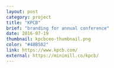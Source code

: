 ```yaml
---
layout: post
category: project
title: "KPCB"
brief: "branding for annual conference"
date: 2016-07-19
thumbnail: kpcbceo-thumbnail.png
color: "#48B582"
link: https://www.kpcb.com/
external: https://minimill.co/kpcb/
---
```

